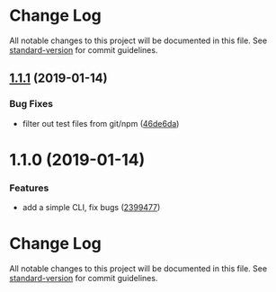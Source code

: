 # Change Log

All notable changes to this project will be documented in this file. See [standard-version](https://github.com/conventional-changelog/standard-version) for commit guidelines.

<a name="1.1.1"></a>
## [1.1.1](https://github.com/npm-wharf/cloud-archive/compare/v1.1.0...v1.1.1) (2019-01-14)


### Bug Fixes

* filter out test files from git/npm ([46de6da](https://github.com/npm-wharf/cloud-archive/commit/46de6da))



<a name="1.1.0"></a>
# 1.1.0 (2019-01-14)


### Features

* add a simple CLI, fix bugs ([2399477](https://github.com/npm-wharf/cloud-archive/commit/2399477))



# Change Log

All notable changes to this project will be documented in this file. See [standard-version](https://github.com/conventional-changelog/standard-version) for commit guidelines.
